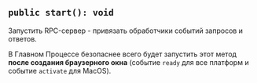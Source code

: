 ## `public start(): void`

Запустить RPC-сервер - привязать обработчики событий запросов и ответов.

В Главном Процессе безопаснее всего будет запустить этот метод **после создания браузерного окна** (событие `ready` для все платформ и событие `activate` для MacOS).
